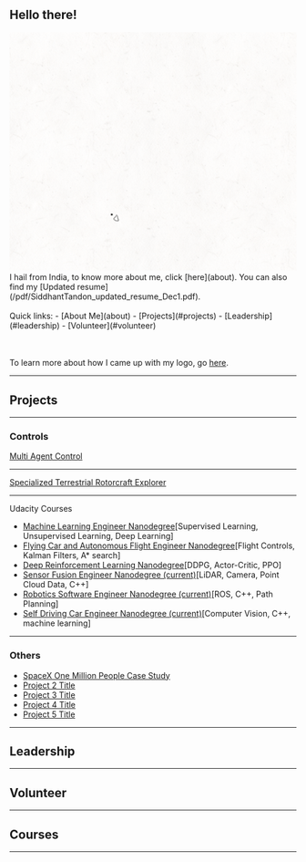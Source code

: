 
## Hello there!
<img src="images/Logo2-5_crop.gif"/>
I hail from India, to know more about me, click [here](about).
You can also find my [Updated resume](/pdf/SiddhantTandon_updated_resume_Dec1.pdf).
<br><br>
Quick links:
  - [About Me](about)
  - [Projects](#projects)
  - [Leadership](#leadership)
  - [Volunteer](#volunteer)

<br><br>
To learn more about how I came up with my logo, go [here](logo).

---
## Projects

---
### Controls

[Multi Agent Control](aerosp_740_panagou)
<!--<img src="images/dummy_thumbnail.jpg?raw=true"/> -->

---
[Specialized Terrestrial Rotorcraft Explorer](spectre)
<!-- <img src="images/dummy_thumbnail.jpg?raw=true"/> -->

---
Udacity Courses
  - [Machine Learning Engineer Nanodegree]()[Supervised Learning, Unsupervised Learning, Deep Learning]
  - [Flying Car and Autonomous Flight Engineer Nanodegree]()[Flight Controls, Kalman Filters, A* search]
  - [Deep Reinforcement Learning Nanodegree]()[DDPG, Actor-Critic, PPO]
  - [Sensor Fusion Engineer Nanodegree (current)]()[LiDAR, Camera, Point Cloud Data, C++]
  - [Robotics Software Engineer Nanodegree (current)]()[ROS, C++, Path Planning]
  - [Self Driving Car Engineer Nanodegree (current)]()[Computer Vision, C++, machine learning]
<!-- <img src="images/dummy_thumbnail.jpg?raw=true"/> -->

---

### Others

- [SpaceX One Million People Case Study](https://engineering.purdue.edu/AAECourses/aae450/2017/spring)
- [Project 2 Title](http://example.com/)
- [Project 3 Title](http://example.com/)
- [Project 4 Title](http://example.com/)
- [Project 5 Title](http://example.com/)

---
## Leadership


---
## Volunteer

---
## Courses



---
<!--<p style="font-size:11px">Page template forked from <a href="https://github.com/evanca/quick-portfolio">evanca</a></p> -->
<!-- Remove above link if you don't want to attibute -->
